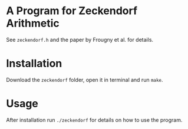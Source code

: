 # A Program for Zeckendorf Arithmetic

See `zeckendorf.h` and the paper by Frougny et al. for details.

# Installation

Download the `zeckendorf` folder, open it in terminal and run `make`.

# Usage

After installation run `./zeckendorf` for details on how to use the program.
